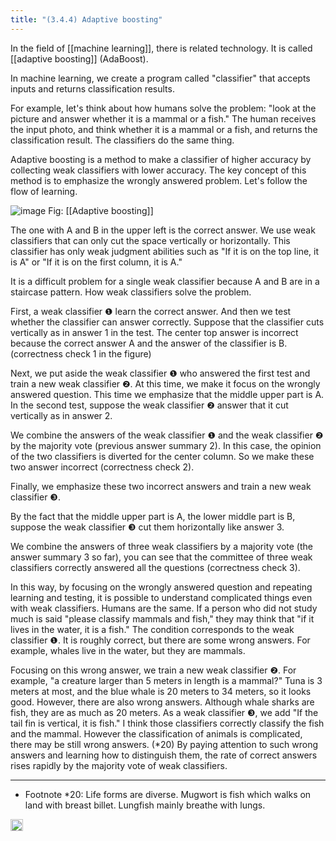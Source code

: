 ```yaml
---
title: "(3.4.4) Adaptive boosting"
---
```


In the field of [[machine learning]], there is related technology. It is called [[adaptive boosting]] (AdaBoost).

In machine learning, we create a program called "classifier" that accepts inputs and returns classification results.

For example, let's think about how humans solve the problem: "look at the picture and answer whether it is a mammal or a fish." The human receives the input photo, and think whether it is a mammal or a fish, and returns the classification result. The classifiers do the same thing.

Adaptive boosting is a method to make a classifier of higher accuracy by collecting weak classifiers with lower accuracy. The key concept of this method is to emphasize the wrongly answered problem. Let's follow the flow of learning.

![image](https://gyazo.com/4a914e86d14225d3f64c632c7930b577/thumb/1000)
Fig: [[Adaptive boosting]]

The one with A and B in the upper left is the correct answer. We use weak classifiers that can only cut the space vertically or horizontally. This classifier has only weak judgment abilities such as "If it is on the top line, it is A" or "If it is on the first column, it is A."

It is a difficult problem for a single weak classifier because A and B are in a staircase pattern. How weak classifiers solve the problem.

First, a weak classifier ❶ learn the correct answer. And then we test whether the classifier can answer correctly. Suppose that the classifier cuts vertically as in answer 1 in the test. The center top answer is incorrect because the correct answer A and the answer of the classifier is B. (correctness check 1 in the figure)

Next, we put aside the weak classifier ❶ who answered the first test and train a new weak classifier ❷. At this time, we make it focus on the wrongly answered question. This time we emphasize that the middle upper part is A. In the second test, suppose the weak classifier ❷ answer that it cut vertically as in answer 2.

We combine the answers of the weak classifier ❶ and the weak classifier ❷ by the majority vote (previous answer summary 2).
In this case, the opinion of the two classifiers is diverted for the center column. So we make these two answer incorrect (correctness check 2).

Finally, we emphasize these two incorrect answers and train a new weak classifier ❸.

By the fact that the middle upper part is A, the lower middle part is B, suppose the weak classifier ❸ cut them horizontally like answer 3.

We combine the answers of three weak classifiers by a majority vote (the answer summary 3 so far), you can see that the committee of three weak classifiers correctly answered all the questions (correctness check 3).

In this way, by focusing on the wrongly answered question and repeating learning and testing, it is possible to understand complicated things even with weak classifiers. Humans are the same. If a person who did not study much is said "please classify mammals and fish," they may think that "if it lives in the water, it is a fish." The condition corresponds to the weak classifier ❶. It is roughly correct, but there are some wrong answers. For example, whales live in the water, but they are mammals.

Focusing on this wrong answer, we train a new weak classifier ❷. For example, "a creature larger than 5 meters in length is a mammal?" Tuna is 3 meters at most, and the blue whale is 20 meters to 34 meters, so it looks good. However, there are also wrong answers. Although whale sharks are fish, they are as much as 20 meters. As a weak classifier ❸, we add "If the tail fin is vertical, it is fish." I think those classifiers correctly classify the fish and the mammal. However the classification of animals is complicated, there may be still wrong answers. (*20) By paying attention to such wrong answers and learning how to distinguish them, the rate of correct answers rises rapidly by the majority vote of weak classifiers.

---

- Footnote *20: Life forms are diverse. Mugwort is fish which walks on land with breast billet. Lungfish mainly breathe with lungs.


<img src='https://scrapbox.io/api/pages/nishio/en/icon' alt='en.icon' height="19.5"/>